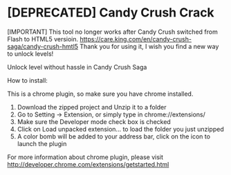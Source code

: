 [DEPRECATED] Candy Crush Crack
===============

[IMPORTANT] This tool no longer works after Candy Crush switched from Flash to HTML5 versioin.
https://care.king.com/en/candy-crush-saga/candy-crush-hmtl5
Thank you for using it, I wish you find a new way to unlock levels!

Unlock level without hassle in Candy Crush Saga

How to install:

This is a chrome plugin, so make sure you have chrome installed.

1. Download the zipped project and Unzip it to a folder
2. Go to Setting -> Extension, or simply type in chrome://extensions/
3. Make sure the Developer mode check box is checked
4. Click on Load unpacked extension... to load the folder you just unzipped
5. A color bomb will be added to your address bar, click on the icon to launch the plugin

For more information about chrome plugin, please visit
http://developer.chrome.com/extensions/getstarted.html
